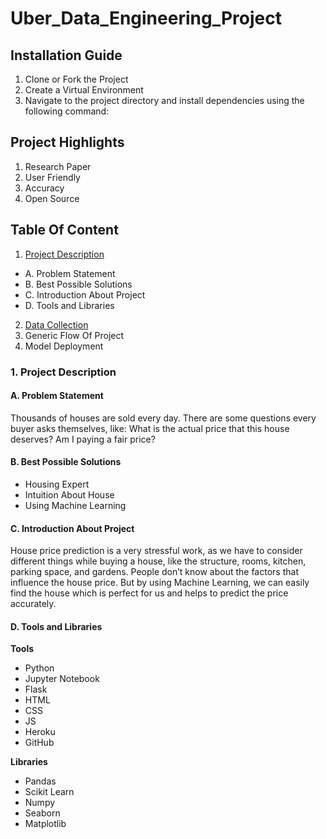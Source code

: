 # Uber_Data_Engineering_Project

## Installation Guide
1. Clone or Fork the Project
2. Create a Virtual Environment
3. Navigate to the project directory and install dependencies using the following command:
## Project Highlights
1. Research Paper
2. User Friendly
3. Accuracy
4. Open Source

## Table Of Content
1. [Project Description](#1-project-description)<br>
 - A. Problem Statement<br>
 - B. Best Possible Solutions<br>
 - C. Introduction About Project<br>
 - D. Tools and Libraries
2. [Data Collection](https://www.kaggle.com/ruiqurm/lianjia)
3. Generic Flow Of Project
4. Model Deployment


### 1. Project Description
#### A. Problem Statement

Thousands of houses are sold every day. There are some questions every buyer asks themselves, like: What is the actual price that this house deserves? Am I paying a fair price?

#### B. Best Possible Solutions
- Housing Expert
- Intuition About House
- Using Machine Learning

#### C. Introduction About Project
House price prediction is a very stressful work, as we have to consider different things while buying a house, like the structure, rooms, kitchen, parking space, and gardens. People don’t know about the factors that influence the house price. But by using Machine Learning, we can easily find the house which is perfect for us and helps to predict the price accurately.

#### D. Tools and Libraries
**Tools**<br>
- Python
- Jupyter Notebook
- Flask
- HTML
- CSS
- JS
- Heroku
- GitHub

**Libraries**<br>
- Pandas
- Scikit Learn
- Numpy
- Seaborn
- Matplotlib
